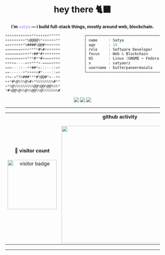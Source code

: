 <h1 align="center">hey there <span>🐈‍⬛</span></h1>
<p align="center"><b>i'm <span style="color:#CBA6F7">satya</span> — i build full-stack things, mostly around web, blockchain.</b></p>

<!--
  Terminal-like profile section with updated info box: no visitor, role changed, x added, stack/tools removed.
-->

```h
++++++++++++**++++++*****           ┌──────────────────────────────────────────────┐
+++++++++*%@@@@%*++++++**           │ name     : Satya                            │
==++++++*%####%@@#+++++++           │ age      : 19                               │
========+++****#%#+++++++           │ role     : Software Developer               │
========+++*+##*#++++++++           │ focus    : Web & Blockchain                 │
========++***#**#+===++++           │ OS       : Linux (GNOME + Fedora)           │
++++=----=++***+-====++++           │ x        : satyaorz                         │
===---::--+*##*=:::--::=+           │ username : butterpaneermasala               │
==------+*+++++#*----::=+           └──────────────────────────────────────────────┘
++=-=*%%###***#%@@#*=--++
++*#%@%%%@%#+*%%%%%%%%#**
+*%@%%%%%%%%%@@%@@%@@%%%*
*#%@@%@%%@%%@@%%@%%%%%%%#
```

<!-- Badges -->
<p align="center">
  <img src="https://img.shields.io/badge/Code-Full%20Stack-informational?style=flat&logo=typescript&color=6C63FF"/>
  <img src="https://img.shields.io/badge/Focus-Web%20%26%20Blockchain-success?style=flat&logo=ethereum&color=F7C873"/>
  <img src="https://img.shields.io/badge/OS-Linux-important?style=flat&logo=linux&color=2D2A2E"/>
</p>

---

<table align="center">
  <tr>
    <td align="center" width="300">
      <b>🐾 visitor count</b><br><br>
      <img src="https://count.getloli.com/get/@butterpaneermasala?theme=capoo-2" alt="visitor badge" width="160"/>
    </td>
    <td align="center" width="420">
      <b>github activity</b><br><br>
      <img src="https://github-readme-activity-graph.vercel.app/graph?username=butterpaneermasala&days=30&bg_color=1e1e2e&color=CBA6F7&line=CBA6F7&point=45475A&area=true&hide_border=true" width="380"/>
    </td>
    <td align="center" width="370">
      <b>top languages</b><br><br>
      <img src="https://github-readme-stats.vercel.app/api/top-langs/?username=butterpaneermasala&layout=compact&theme=radical&hide_border=true" width="340"/>
    </td>
  </tr>
</table>


---
